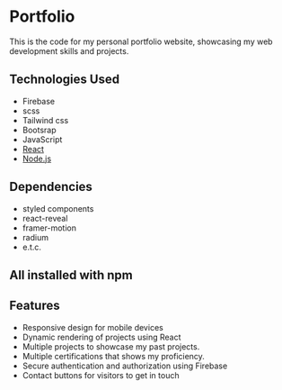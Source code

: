 # Portfolio

This is the code for my personal portfolio website, showcasing my web development skills and projects.

## Technologies Used
- Firebase
- scss
- Tailwind css
- Bootsrap
- JavaScript
- [React](https://reactjs.org/)
- [Node.js](https://nodejs.org/)

## Dependencies
- styled components
- react-reveal
- framer-motion
- radium
- e.t.c.
 ## All installed with npm

## Features
- Responsive design for mobile devices
- Dynamic rendering of projects using React
- Multiple projects to showcase my past projects.
- Multiple certifications that shows my proficiency.
- Secure authentication and authorization using Firebase
- Contact buttons for visitors to get in touch


